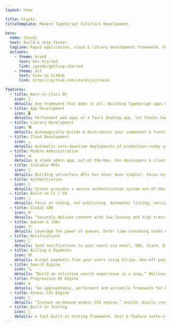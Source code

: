```yaml
---
layout: home

title: Stacks
titleTemplate: Modern TypeScript Fullstack Development.

hero:
  name: Stacks
  text: Build & ship faster.
  tagline: Rapid application, cloud & library development framework. For the best full-stack teams.
  actions:
    - theme: brand
      text: Get Started
      link: /guide/getting-started
    - theme: alt
      text: View on GitHub
      link: https://github.com/stacksjs/stacks

features:
  - title: Best-in-Class DX
    icon: 🦋
    details: One framework that does it all. Building TypeScript apps & libraries has never been simpler.
  - title: App Development
    icon: 🖥️
    details: Performant web apps or a Tauri desktop app, let Stacks handle the heavy-lifting for you.
  - title: Library Development
    icon: 📚
    details: Automagically builds & distributes your component & function libraries, via npm.
  - title: Cloud Development
    icon: ☁️
    details: Automatic zero-downtime deployments of production-ready serverless clouds. Self-hosted.
  - title: Modern Administration
    icon: 📊
    details: A sleek admin app, out-of-the-box. For developers & clients. Our product is your product.
  - title: Scalable APIs
    icon: 📡
    details: Building serverless APIs has never been simpler. Focus on your business logic, not your infrastructure.
  - title: Authentication
    icon: 🔐
    details: Stacks provides a secure authentication system out-of-the-box. Easy to use and configure.
  - title: Built-in CI / CD
    icon: 🤖
    details: Focus on coding, not publishing. Automates linting, version tagging, changelog generation, test execution, and more.
  - title: Global CDN
    icon: 🌐
    details: “Securely deliver content with low latency and high transfer speeds,” AWS. Your assets, zero-config.
  - title: Queues & Jobs
    icon: 📦
    details: Leverage the power of queues. Defer time-consuming tasks using managed serverless queues.
  - title: Notifications
    icon: 📨
    details: Send notifications to your users via email, SMS, Slack, Discord, Push and more.
  - title: Billing & Payments
    icon: 💳
    details: Accept payments from your users using Stripe. One-off payments, subscriptions, and more.
  - title: Search Engine
    icon: 🔍
    details: “Build an intuitive search experience in a snap,” Meilisearch.
  - title: Progressive UI Engine
    icon: ⚙️
    details: “An approachable, performant and versatile framework for building web UIs,” Vue.
  - title: Atomic CSS Engine
    icon: 🎨
    details: “Instant on-demand atomic CSS engine,” UnoCSS. Easily create & manage your style guides.
  - title: Built-in Testing
    icon: 🧪
    details: A fast built-in testing framework. Unit & feature tests—it’s actually easy & fun.
---
```


